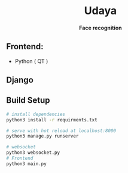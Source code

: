 <h1 align="center">
  <br>
  <br>
  Udaya
  <br>
</h1>

<h4 align="center">Face recognition 



## Frontend:
  - Python ( QT )
## Django

## Build Setup

``` bash
# install dependencies
python3 install -r requirments.txt

# serve with hot reload at localhost:8000
python3 manage.py runserver

# websocket
python3 websocket.py
# Frontend 
python3 main.py

```

